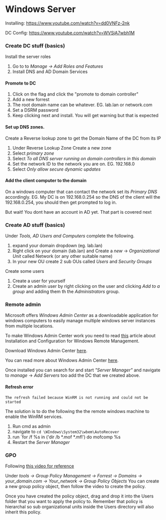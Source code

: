 # Windows Server

Installing:
https://www.youtube.com/watch?v=dd0VNFz-2nk

DC Config:
https://www.youtube.com/watch?v=WVSjA7wbh1M

### Create DC stuff (basics)

Install the server roles

1. Go to to *Manage -> Add Roles and Features*
2. Install DNS and AD Domain Services

#### Promote to DC

1. Click on the flag and click the "promote to domain controller"
2. Add a new forrest
3. The root domain name can be whatever. EG. lab.lan or network.com
4. Set a DSRM password
5. Keep clicking next and install. You will get warning but that is expected

#### Set up DNS zones.

Create a Reverse lookup zone to get the Domain Name of the DC from its IP

1. Under Reverse Lookup Zone Create a new zone
2. Select *primary zone*
3. Select *To all DNS server running on domain controllers in this domain*
4. Set the network ID to the network you are on. EG. 192.168.0
5. Select *Only allow secure dynamic updates*

#### Add the client computer to the domain

On a windows computer that can contact the network set its *Primary DNS* accordingly. EG. My DC is on 192.168.0.254 so the DNS of the client will the 192.168.0.254, you should then get prompted to log in.

But wait! You dont have an account in AD yet. That part is covered next

### Create AD stuff (basics)

Under *Tools, AD Users and Computers* complete the following.

1. expand your domain dropdown (eg. lab.lan)
2. Right click on your domain (lab.lan) and Create a *new* -> *Organizational Unit* called Network (or any other suitable name)
3. In your new OU create 2 sub OUs called *Users* and *Security Groups*

Create some users

1. Create a user for yourself
2. Create an admin user by right clicking on the user and clicking *Add to a group* and adding them th the *Administrators* group.

### Remote admin

Microsoft offers *Windows Admin Center* as a downloadable application for windows computers to easily manage multiple windows server instances from multiple locations.

To make Windows Admin Center work you need to read [this](https://docs.microsoft.com/en-us/windows/win32/winrm/installation-and-configuration-for-windows-remote-management) article about Installation and Configuration for Windows Remote Management.

Download Windows Admin Center [here](https://www.microsoft.com/en-us/windows-server/windows-admin-center).

You can read more about Windows Admin Center [here](https://docs.microsoft.com/en-us/windows-server/manage/windows-admin-center/overview).

Once installed you can search for and start *"Server Manager"* and navigate to *manage* -> *Add Servers* too add the DC that we created above.

#### Refresh error

```output
The refresh failed because WinRM is not running and could not be started
```

The solution is to do the following the the remote windows machine to enable the WinRM services.

1. Run cmd as admin
2. navigate to `cd \WIndows\System32\wbem\AutoRecover`
3. run `for /f %s in ('dir /b \*.mof \*.mfl') do mofcomp %s
4. Restart the *Server Manager*

### GPO

Following [this video for reference](https://www.youtube.com/watch?v=00t18BsXl9I)

Under *tools -> Group Policy Management -> Forrest -> Domains -> your_domain.com -> Your_network -> Group Policy Objects* You can create a new group policy object, then follow the video to create the policy.

Once you have created the policy object, drag and drop it into the Users folder that you want to apply the policy to. Remember that policy is hierarchal so sub organizational units inside the  Users directory will also inherit this policy.
